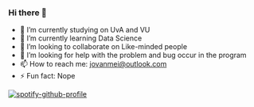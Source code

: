 ### Hi there 👋
- 🔭 I’m currently studying on UvA and VU
- 🌱 I’m currently learning Data Science
- 👯 I’m looking to collaborate on Like-minded people
- 🤔 I’m looking for help with the problem and bug occur in the program
- 📫 How to reach me: jovanmei@outlook.com
- ⚡ Fun fact: Nope

[![spotify-github-profile](https://spotify-github-profile.vercel.app/api/view?uid=sim.montali&cover_image=true)](https://github.com/kittinan/spotify-github-profile)
